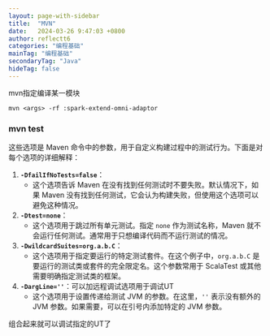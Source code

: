 ```yaml
---
layout: page-with-sidebar
title:  "MVN"
date:   2024-03-26 9:47:03 +0800
author: reflectt6
categories: "编程基础"
mainTag: "编程基础"
secondaryTag: "Java"
hideTag: false
---
```


mvn指定编译某一模块

```shell
mvn <args> -rf :spark-extend-omni-adaptor
```



### mvn test 

这些选项是 Maven 命令中的参数，用于自定义构建过程中的测试行为。下面是对每个选项的详细解释：

1. **`-DfailIfNoTests=false`**：
   - 这个选项告诉 Maven 在没有找到任何测试时不要失败。默认情况下，如果 Maven 没有找到任何测试，它会认为构建失败，但使用这个选项可以避免这种情况。
2. **`-Dtest=none`**：
   - 这个选项用于跳过所有单元测试。指定 `none` 作为测试名称，Maven 就不会运行任何测试。通常用于只想编译代码而不运行测试的情况。
3. **`-DwildcardSuites=org.a.b.C`**：
   - 这个选项用于指定要运行的特定测试套件。在这个例子中，`org.a.b.C` 是要运行的测试类或套件的完全限定名。这个参数常用于 ScalaTest 或其他需要明确指定测试类的框架。
4. **`-DargLine=''`**：可以加远程调试选项用于调试UT
   - 这个选项用于设置传递给测试 JVM 的参数。在这里，`''` 表示没有额外的 JVM 参数。如果需要，可以在引号内添加特定的 JVM 参数。

组合起来就可以调试指定的UT了

